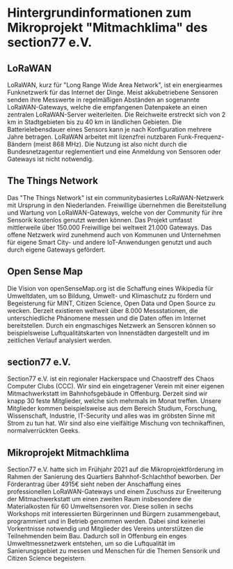 # Hintergrundinformationen zum Mikroprojekt "Mitmachklima" des section77 e.V.

## LoRaWAN

LoRaWAN, kurz für "Long Range Wide Area Network", ist ein energiearmes Funknetzwerk für das Internet der Dinge. Meist akkubetriebene Sensoren senden ihre Messwerte in regelmäßigen Abständen an sogenannte LoRaWAN-Gateways, welche die empfangenen Datenpakete an einen zentralen LoRaWAN-Server weiterleiten. Die Reichweite erstreckt sich von 2 km in Stadtgebieten bis zu 40 km in ländlichen Gebieten. Die Batterielebensdauer eines Sensors kann je nach Konfiguration mehrere Jahre betragen. LoRaWAN arbeitet mit lizenzfrei nutzbaren Funk-Frequenz-Bändern (meist 868 MHz). Die Nutzung ist also nicht durch die Bundesnetzagentur reglementiert und eine Anmeldung von Sensoren oder Gateways ist nicht notwendig.

## The Things Network

Das "The Things Network" ist ein communitybasiertes LoRaWAN-Netzwerk mit Ursprung in den Niederlanden. Freiwillige übernehmen die Bereitstellung und Wartung von LoRaWAN-Gateways, welche von der Community für ihre Sensorik kostenlos genutzt werden können. Das Projekt umfasst mittlerweile über 150.000 Freiwillige bei weltweit 21.000 Gateways. Das offene Netzwerk wird zunehmend auch von Kommunen und Unternehmen für eigene Smart City- und andere IoT-Anwendungen genutzt und auch durch eigene Gateways gefördert.

## Open Sense Map

Die Vision von openSenseMap.org ist die Schaffung eines Wikipedia für Umweltdaten, um so Bildung, Umwelt- und Klimaschutz zu fördern und Begeisterung für MINT, Citizen Science, Open Data und Open Source zu wecken. Derzeit existieren weltweit über 8.000 Messstationen, die unterschiedliche Phänomene messen und die Daten offen im Internet bereitstellen. Durch ein engmaschiges Netzwerk an Sensoren können so beispielsweise Luftqualitätskarten von Innenstädten dargestellt und im zeitlichen Verlauf analysiert werden.

## section77 e.V.

Section77 e.V. ist ein regionaler Hackerspace und Chaostreff des Chaos Computer Clubs (CCC). Wir sind ein eingetragener Verein mit einer eigenen Mitmachwerkstatt im Bahnhofsgebäude in Offenburg. Derzeit sind wir knapp 30 feste Mitglieder, welche sich mehrmals im Monat treffen. Unsere Mitglieder kommen beispielsweise aus dem Bereich Studium, Forschung, Wissenschaft, Industrie, IT-Security und alles was im gröbsten Sinne mit Strom zu tun hat. Wir sind also eine vielfältige Mischung von technikaffinen, normalverrückten Geeks.

## Mikroprojekt Mitmachklima

Section77 e.V. hatte sich im Frühjahr 2021 auf die Mikroprojektförderung im Rahmen der Sanierung des Quartiers Bahnhof-Schlachthof beworben. Der Förderantrag über 4915€ sieht neben der Anschaffung eines professionellen LoRaWAN-Gateways und einem Zuschuss zur Erweiterung der Mitmachwerkstatt um einen zweiten Raum insbesondere die Materialkosten für 60 Umweltsensoren vor. Diese sollen in sechs Workshops mit interessierten Bürgerinnen und Bürgern zusammengebaut, programmiert und in Betrieb genommen werden. Dabei sind keinerlei Vorkentnisse notwendig und Mitglieder des Vereins unterstützen die Teilnehmenden beim Bau. Dadurch soll in Offenburg ein enges Umweltmessnetzwerk entstehen, um so die Luftqualität im Sanierungsgebiet zu messen und Menschen für die Themen Sensorik und Citizen Science begeistern.
